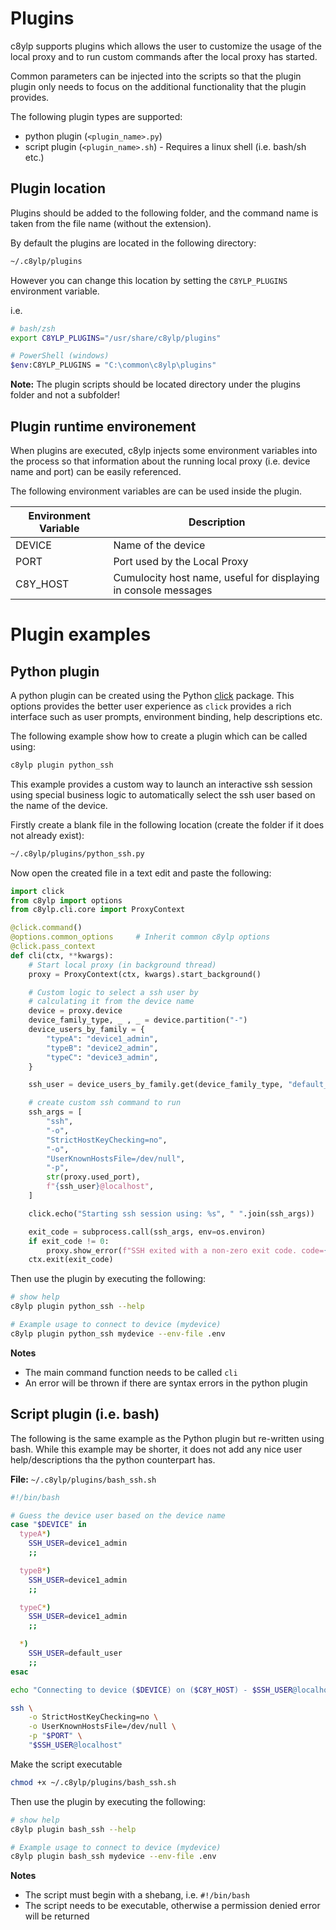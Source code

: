 # Plugins

c8ylp supports plugins which allows the user to customize the usage of the local proxy and to run custom commands after the local proxy has started.

Common parameters can be injected into the scripts so that the plugin plugin only needs to focus on the additional functionality that the plugin provides.

The following plugin types are supported:

* python plugin (`<plugin_name>.py`)
* script plugin (`<plugin_name>.sh`) - Requires a linux shell (i.e. bash/sh etc.)

## Plugin location

Plugins should be added to the following folder, and the command name is taken from the file name (without the extension).

By default the plugins are located in the following directory:

```sh
~/.c8ylp/plugins
```

However you can change this location by setting the `C8YLP_PLUGINS` environment variable.

i.e.

```sh
# bash/zsh
export C8YLP_PLUGINS="/usr/share/c8ylp/plugins"

# PowerShell (windows)
$env:C8YLP_PLUGINS = "C:\common\c8ylp\plugins"
```

**Note:** The plugin scripts should be located directory under the plugins folder and not a subfolder!

## Plugin runtime environement

When plugins are executed, c8ylp injects some environment variables into the process so that information about the running local proxy (i.e. device name and port) can be easily referenced.

The following environment variables are can be used inside the plugin.

|Environment Variable|Description|
|--------|-----------|
|DEVICE|Name of the device|
|PORT|Port used by the Local Proxy|
|C8Y_HOST|Cumulocity host name, useful for displaying in console messages|


# Plugin examples

## Python plugin

A python plugin can be created using the Python [click](https://click.palletsprojects.com/) package. This options provides the better user experience as `click` provides a rich interface such as user prompts, environment binding, help descriptions etc.

The following example show how to create a plugin which can be called using:

```sh
c8ylp plugin python_ssh
```

This example provides a custom way to launch an interactive ssh session using special business logic to automatically select the ssh user based on the name of the device.

Firstly create a blank file in the following location (create the folder if it does not already exist):

```sh
~/.c8ylp/plugins/python_ssh.py
```

Now open the created file in a text edit and paste the following:

```py
import click
from c8ylp import options
from c8ylp.cli.core import ProxyContext

@click.command()
@options.common_options     # Inherit common c8ylp options
@click.pass_context
def cli(ctx, **kwargs):
    # Start local proxy (in background thread)
    proxy = ProxyContext(ctx, kwargs).start_background()

    # Custom logic to select a ssh user by
    # calculating it from the device name
    device = proxy.device
    device_family_type, _ , _ = device.partition("-")
    device_users_by_family = {
        "typeA": "device1_admin",
        "typeB": "device2_admin",
        "typeC": "device3_admin",
    }

    ssh_user = device_users_by_family.get(device_family_type, "default_admin")

    # create custom ssh command to run
    ssh_args = [
        "ssh",
        "-o",
        "StrictHostKeyChecking=no",
        "-o",
        "UserKnownHostsFile=/dev/null",
        "-p",
        str(proxy.used_port),
        f"{ssh_user}@localhost",
    ]

    click.echo("Starting ssh session using: %s", " ".join(ssh_args))

    exit_code = subprocess.call(ssh_args, env=os.environ)
    if exit_code != 0:
        proxy.show_error(f"SSH exited with a non-zero exit code. code={exit_code}")
    ctx.exit(exit_code)
```

Then use the plugin by executing the following:

```sh
# show help
c8ylp plugin python_ssh --help

# Example usage to connect to device (mydevice)
c8ylp plugin python_ssh mydevice --env-file .env
```

**Notes**

* The main command function needs to be called `cli`
* An error will be thrown if there are syntax errors in the python plugin


## Script plugin (i.e. bash)

The following is the same example as the Python plugin but re-written using bash. While this example may be shorter, it does not add any nice user help/descriptions tha the python counterpart has.

**File:**   `~/.c8ylp/plugins/bash_ssh.sh`

```sh
#!/bin/bash

# Guess the device user based on the device name
case "$DEVICE" in
  typeA*)
    SSH_USER=device1_admin
    ;;

  typeB*)
    SSH_USER=device1_admin
    ;;

  typeC*)
    SSH_USER=device1_admin
    ;;

  *)
    SSH_USER=default_user
    ;;
esac

echo "Connecting to device ($DEVICE) on ($C8Y_HOST) - $SSH_USER@localhost (port $PORT)"

ssh \
    -o StrictHostKeyChecking=no \
    -o UserKnownHostsFile=/dev/null \
    -p "$PORT" \
    "$SSH_USER@localhost"
```

Make the script executable

```sh
chmod +x ~/.c8ylp/plugins/bash_ssh.sh
```

Then use the plugin by executing the following:

```sh
# show help
c8ylp plugin bash_ssh --help

# Example usage to connect to device (mydevice)
c8ylp plugin bash_ssh mydevice --env-file .env
```

**Notes**

* The script must begin with a shebang, i.e. `#!/bin/bash`
* The script needs to be executable, otherwise a permission denied error will be returned
